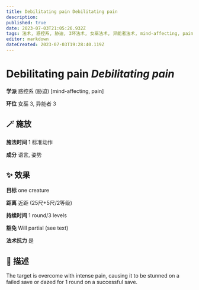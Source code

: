 ```yaml
---
title: Debilitating pain Debilitating pain
description: 
published: true
date: 2023-07-03T21:05:26.932Z
tags: 法术, 惑控系, 胁迫, 3环法术, 女巫法术, 异能者法术, mind-affecting, pain
editor: markdown
dateCreated: 2023-07-03T19:28:40.119Z
---
```


# **Debilitating pain** *Debilitating pain*

**学派** 惑控系 (胁迫) \[mind-affecting, pain\] 

**环位** 女巫 3, 异能者 3

## 🪄 施放

**施法时间** 1 标准动作

**成分** 语言, 姿势

## ✨ 效果 

**目标** one creature 

**距离** 近距 (25尺+5尺/2等级)  

**持续时间** 1 round/3 levels 

**豁免** Will partial (see text)

**法术抗力** 是

## 📖 描述

The target is overcome with intense pain, causing it to be stunned on a failed save or dazed for 1 round on a successful save.
    